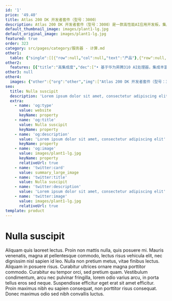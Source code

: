 ```yaml
---
id: '1'
price: '49.40'
title: Atlas 200 DK 开发者套件（型号：3000）
description: Atlas 200 DK 开发者套件（型号：3000）是一款高性能AI应用开发板，集成了昇腾310 AI处理器，方便用户快速开发、快速验证，可广泛应用于开发者方案验证、高校教育、科学研究等场景。
default_thumbnail_image: images/plant1-lg.jpg
default_original_image: images/plant1-lg.jpg
featured: true
order: 323
category: src/pages/category/服务器 - 计算.md
other1: 
  table: {"single":[[{"row":null,"col":null,"text":"产品"},{"row":null,"col":null,"text":"Atlas 200 DK 开发者套件\n型号：3000"}],[{"row":null,"col":null,"text":"AI芯片"},{"row":null,"col":null,"text":"昇腾310"}],[{"row":null,"col":null,"text":"AI算力"},{"row":null,"col":null,"text":"22 TOPS INT8\n16 TOPS INT8\n  8 TOPS INT8"}],[{"row":null,"col":null,"text":"内存规格"},{"row":null,"col":null,"text":"LPDDR4X，8 GB，总带宽51.2 GB/s"}],[{"row":null,"col":null,"text":"编解码能力"},{"row":null,"col":null,"text":"• 支持H.264 硬件解码，16路1080P 30 FPS （2路3840*2160 60 FPS）\n• 支持H.265 硬件解码，16路1080P 30 FPS （2路3840*2160 60 FPS）\n• 支持H.264 硬件编码，1路1080P 30 FPS\n• 支持H.265 硬件编码，1路1080P 30 FPS\n• JPEG解码能力1080P 256 FPS，编码能力1080P 64 FPS，最大分辨率：8192*4320\n• PNG解码能力1080P 24 FPS，最大分辨率：4096*2160"}],[{"row":null,"col":null,"text":"接口"},{"row":null,"col":null,"text":"• 网络：1个GE RJ45\n• USB： 1个USB2.0 / USB3.0\n• Camera：2个15 pin raspberry pi 相机连接器\n• 其他：1个40 pin IO连接器\n"}],[{"row":null,"col":null,"text":"电源"},{"row":null,"col":null,"text":"5~28 V DC，默认配置12 V / 3 A适配器"}],[{"row":null,"col":null,"text":"功耗"},{"row":null,"col":null,"text":"典型功耗20W"}],[{"row":null,"col":null,"text":"工作环境温度"},{"row":null,"col":null,"text":"0℃ ～ 35℃"}],[{"row":null,"col":null,"text":"结构尺寸"},{"row":null,"col":null,"text":"137.8 mm * 93.0 mm * 32.9 mm"}]]}
other2:
  features: [{"title":"高集成度","dec":["• 基于华为昇腾310 AI处理器，集成丰富的外设接口和MindStudio开发环境，方便开发者简捷接入、快速开发"]},{"title":"易用的软件环境","dec":["• MindStudio编程界面友好，具备图形化调试能力，可全自动管理离线模型并提供仿真环境"]}]
other3: null
other4:
  images: {"other":{"org":"other","img":["Atlas 200 DK 开发者套件（型号：3000）.png"]}}
seo:
  title: Nulla suscipit
  description: 'Lorem ipsum dolor sit amet, consectetur adipiscing elit'
  extra:
    - name: 'og:type'
      value: website
      keyName: property
    - name: 'og:title'
      value: Nulla suscipit
      keyName: property
    - name: 'og:description'
      value: 'Lorem ipsum dolor sit amet, consectetur adipiscing elit'
      keyName: property
    - name: 'og:image'
      value: images/plant1-lg.jpg
      keyName: property
      relativeUrl: true
    - name: 'twitter:card'
      value: summary_large_image
    - name: 'twitter:title'
      value: Nulla suscipit
    - name: 'twitter:description'
      value: 'Lorem ipsum dolor sit amet, consectetur adipiscing elit'
    - name: 'twitter:image'
      value: images/plant1-lg.jpg
      relativeUrl: true
template: product
---
```


# Nulla suscipit

Aliquam quis laoreet lectus. Proin non mattis nulla, quis posuere mi. Mauris venenatis, magna at pellentesque commodo, lectus risus vehicula elit, nec dignissim nisl sapien id leo. Nulla non pretium metus, vitae finibus lectus. Aliquam in posuere risus. Curabitur ultrices ornare magna porttitor commodo. Curabitur eu tempor orci, sed pretium quam. Vestibulum condimentum, arcu nec pulvinar fringilla, lorem odio varius arcu, in porta tellus eros sed neque. Suspendisse efficitur eget erat sit amet efficitur. Proin maximus nibh eu sapien consequat, non porttitor risus consequat. Donec maximus odio sed nibh convallis luctus.